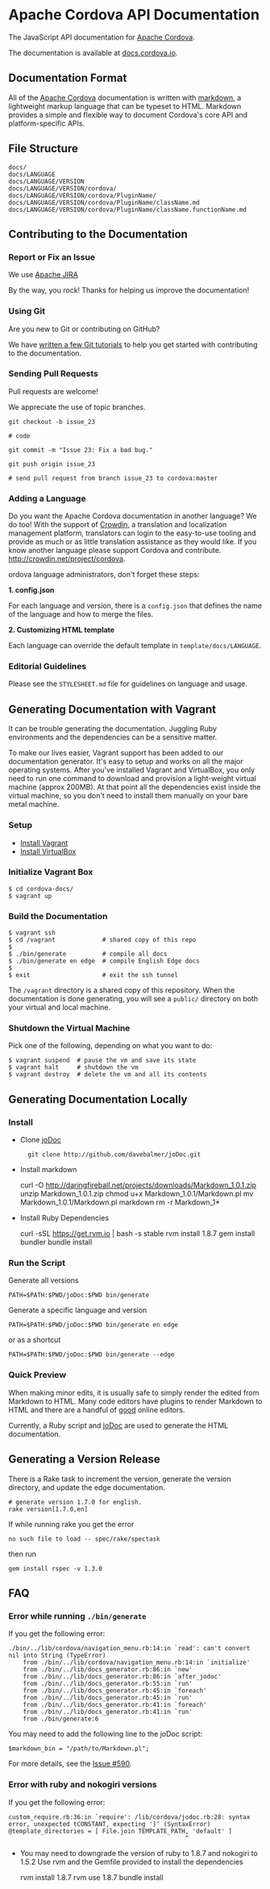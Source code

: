 Apache Cordova API Documentation
================================

The JavaScript API documentation for [Apache Cordova](http://cordova.io/).

The documentation is available at [docs.cordova.io](http://docs.cordova.io/).

Documentation Format
--------------------

All of the [Apache Cordova](http://cordova.io/) documentation is written with [markdown](http://daringfireball.net/projects/markdown/syntax), a lightweight markup language that can be typeset to HTML. Markdown provides a simple and flexible way to document Cordova's core API and platform-specific APIs.

File Structure
--------------

    docs/
    docs/LANGUAGE
    docs/LANGUAGE/VERSION
    docs/LANGUAGE/VERSION/cordova/
    docs/LANGUAGE/VERSION/cordova/PluginName/
    docs/LANGUAGE/VERSION/cordova/PluginName/className.md
    docs/LANGUAGE/VERSION/cordova/PluginName/className.functionName.md

Contributing to the Documentation
---------------------------------

### Report or Fix an Issue

We use [Apache JIRA](https://issues.apache.org/jira/browse/CB)

By the way, you rock! Thanks for helping us improve the documentation!

### Using Git

Are you new to Git or contributing on GitHub?

We have [written a few Git tutorials](http://wiki.apache.org/cordova/ContributorWorkflow)
to help you get started with contributing to the documentation.

### Sending Pull Requests

Pull requests are welcome!

We appreciate the use of topic branches.

    git checkout -b issue_23

    # code

    git commit -m "Issue 23: Fix a bad bug."

    git push origin issue_23

    # send pull request from branch issue_23 to cordova:master

### Adding a Language

Do you want the Apache Cordova documentation in another language? We do too!
With the support of <a href="http://crowdin.net/project/cordova">Crowdin</a>,
a translation and localization management platform, translators can login to
the easy-to-use tooling and provide as much or as little translation assistance as
they would like. If you know another language please support Cordova and contribute.
<a href="http://crowdin.net/project/cordova">http://crowdin.net/project/cordova</a>.

ordova language administrators, don't forget these steps: 

__1. config.json__

For each language and version, there is a `config.json` that defines the name of the language and
how to merge the files.

__2. Customizing HTML template__

Each language can override the default template in `template/docs/LANGUAGE`.

### Editorial Guidelines

Please see the `STYLESHEET.md` file for guidelines on language and usage.

## Generating Documentation with Vagrant

It can be trouble generating the documentation. Juggling Ruby
environments and the dependencies can be a sensitive matter.

To make our lives easier, Vagrant support has been added to our documentation
generator. It's easy to setup and works on all the major operating
systems. After you've installed Vagrant and VirtualBox, you only need to
run one command to download and provision a light-weight virtual machine
(approx 200MB). At that point all the dependencies exist inside the
virtual machine, so you don't need to install them manually on your
bare metal machine.

### Setup

- [Install Vagrant](http://www.vagrantup.com/downloads.html)
- [Install VirtualBox](https://www.virtualbox.org/wiki/Downloads)

### Initialize Vagrant Box

    $ cd cordova-docs/
    $ vagrant up

### Build the Documentation

    $ vagrant ssh
    $ cd /vagrant             # shared copy of this repo
    $
    $ ./bin/generate          # compile all docs
    $ ./bin/generate en edge  # compile English Edge docs
    $
    $ exit                    # exit the ssh tunnel

The `/vagrant` directory is a shared copy of this repository. When the
documentation is done generating, you will see a `public/` directory on
both your virtual and local machine.

### Shutdown the Virtual Machine

Pick one of the following, depending on what you want to do:

    $ vagrant suspend  # pause the vm and save its state
    $ vagrant halt     # shutdown the vm
    $ vagrant destroy  # delete the vm and all its contents

## Generating Documentation Locally

### Install

- Clone [joDoc](http://github.com/davebalmer/jodoc)

        git clone http://github.com/davebalmer/joDoc.git

- Install markdown

    curl -O http://daringfireball.net/projects/downloads/Markdown_1.0.1.zip
    unzip Markdown_1.0.1.zip
    chmod u+x Markdown_1.0.1/Markdown.pl
    mv Markdown_1.0.1/Markdown.pl markdown
    rm -r Markdown_1*

- Install Ruby Dependencies

    curl -sSL https://get.rvm.io | bash -s stable
    rvm install 1.8.7
    gem install bundler
    bundle install

### Run the Script

Generate all versions

    PATH=$PATH:$PWD/joDoc:$PWD bin/generate

Generate a specific language and version

    PATH=$PATH:$PWD/joDoc:$PWD bin/generate en edge

or as a shortcut

    PATH=$PATH:$PWD/joDoc:$PWD bin/generate --edge

### Quick Preview

When making minor edits, it is usually safe to simply render the edited from
Markdown to HTML. Many code editors have plugins to render Markdown to HTML
and there are a handful of [good](http://dillinger.io/) online editors.

Currently, a Ruby script and [joDoc](http://github.com/davebalmer/jodoc) are
used to generate the HTML documentation.

Generating a Version Release
---------------------------

There is a Rake task to increment the version, generate the version directory, and update the edge documentation.

    # generate version 1.7.0 for english.
    rake version[1.7.0,en]

If while running rake you get the error 

    no such file to load -- spec/rake/spectask 

then run

    gem install rspec -v 1.3.0

FAQ
---

### Error while running `./bin/generate`

If you get the following error:

    ./bin/../lib/cordova/navigation_menu.rb:14:in `read': can't convert nil into String (TypeError)
        from ./bin/../lib/cordova/navigation_menu.rb:14:in `initialize'
        from ./bin/../lib/docs_generator.rb:86:in `new'
        from ./bin/../lib/docs_generator.rb:86:in `after_jodoc'
        from ./bin/../lib/docs_generator.rb:55:in `run'
        from ./bin/../lib/docs_generator.rb:45:in `foreach'
        from ./bin/../lib/docs_generator.rb:45:in `run'
        from ./bin/../lib/docs_generator.rb:41:in `foreach'
        from ./bin/../lib/docs_generator.rb:41:in `run'
        from ./bin/generate:6

You may need to add the following line to the joDoc script:

    $markdown_bin = "/path/to/Markdown.pl";

For more details, see the [Issue #590](https://issues.apache.org/jira/browse/CB-590).

### Error with ruby and nokogiri versions

If you get the following error:

    custom_require.rb:36:in `require': /lib/cordova/jodoc.rb:28: syntax error, unexpected tCONSTANT, expecting ']' (SyntaxError)
    @template_directories = [ File.join TEMPLATE_PATH, 'default' ]
                                                     ^
- You may need to downgrade the version of ruby to 1.8.7 and nokogiri to 1.5.2
  Use rvm and the Gemfile provided to install the dependencies

    rvm install 1.8.7
    rvm use 1.8.7
    bundle install

